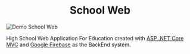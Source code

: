 <h1 align="center">School Web</h1>

![Demo School Web](https://github.com/Karan-21/SchoolNet/blob/master/Demo/SchoolWeb.gif)

High School Web Application For Education created with [ASP .NET Core MVC](https://dotnet.microsoft.com/en-us/apps/aspnet) and [Google Firebase](https://firebase.google.com/) as the BackEnd system.
